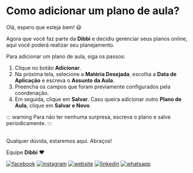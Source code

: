 # Como adicionar um plano de aula?

Olá, espero que esteja bem! :smiley:

Agora que você faz parte da **Dibbi** e decidiu gerenciar seus planos online, aqui você poderá realizar seu planejamento.

Para adicionar um plano de aula, siga os passos:

1. Clique no botão **Adicionar**.
2. Na próxima tela, selecione a **Matéria Desejada**, escolha a **Data de Aplicação** e escreva o **Assunto da Aula**.
3. Preencha os campos que foram previamente configurados pela coordenação.
4. Em seguida, clique em **Salvar**. Caso queira adicionar outro **Plano de Aula**, clique em **Salvar e Novo**.

::: warning
Para não ter nenhuma surpresa, escreva o plano e salve periodicamente.
:::

<br>Qualquer dúvida, estaremos aqui. Abraços!

Equipe **Dibbi** :heart:

[![facebook][1.1]][1]
[![instagram][2.1]][2]
[![website][3.1]][3]
[![linkedin][4.1]][4]
[![whatsapp][5.1]][5]

[1.1]: /icon.facebook.png (Siga nosso Instagram)   
[2.1]: /icon.instagram.png (Curta nossa Fanpage) 
[3.1]: /icon.website.png (Acesse nosso site)  
[4.1]: /icon.linkedin.png (Acompanhe nosso Linkedin)
[5.1]: /icon.whatsapp.png (Fale pelo Whatsapp)

[1]: https://www.facebook.com/dibbi.plataforma
[2]: https://www.instagram.com/dibbi.plataforma
[3]: https://dibbi.com.br
[4]: https://www.linkedin.com/company/dibbi-plataforma
[5]: https://api.whatsapp.com/send?phone=5585991077098&text=Ol%C3%A1,%20estou%20vindo%20do%20site%20e%20gostaria%20de%20mais%20informa%C3%A7%C3%B5es%20sobre%20a%20Dibbi
